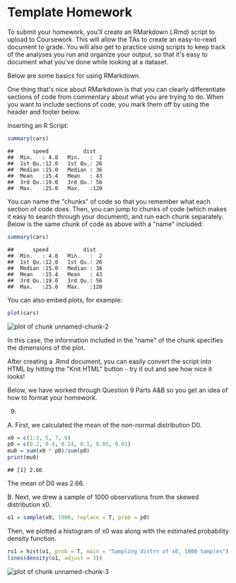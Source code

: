 Template Homework
========================================================

To submit your homework, you'll create an RMarkdown (.Rmd) script to upload to Coursework. This will allow the TAs to create an easy-to-read document to grade. You will also get to practice using scripts to keep track of the analyses you run and organize your output, so that it's easy to document what you've done while looking at a dataset.

Below are some basics for using RMarkdown.

One thing that's nice about RMarkdown is that you can clearly differentiate sections of code from commentary about what you are trying to do. When you want to include sections of code, you mark them off by using the header and footer below.

Inserting an R Script:

```r
summary(cars)
```

```
##      speed           dist    
##  Min.   : 4.0   Min.   :  2  
##  1st Qu.:12.0   1st Qu.: 26  
##  Median :15.0   Median : 36  
##  Mean   :15.4   Mean   : 43  
##  3rd Qu.:19.0   3rd Qu.: 56  
##  Max.   :25.0   Max.   :120
```


You can name the "chunks" of code so that you remember what each section of code does. Then, you can jump to chunks of code (which makes it easy to search through your document), and run each chunk separately. Below is the same chunk of code as above with a "name" included:


```r
summary(cars)
```

```
##      speed           dist    
##  Min.   : 4.0   Min.   :  2  
##  1st Qu.:12.0   1st Qu.: 26  
##  Median :15.0   Median : 36  
##  Mean   :15.4   Mean   : 43  
##  3rd Qu.:19.0   3rd Qu.: 56  
##  Max.   :25.0   Max.   :120
```


You can also embed plots, for example:


```r
plot(cars)
```

![plot of chunk unnamed-chunk-2](figure/unnamed-chunk-2.png) 


In this case, the information included in the "name" of the chunk specifies the dimensions of the plot.

After creating a .Rmd document, you can easily convert the script into HTML by hitting the "Knit HTML" button - try it out and see how nice it looks!

Below, we have worked through Question 9 Parts A&B so you get an idea of how to format your homework.

9)
A. First, we calculated the mean of the non-normal distribution D0. 


```r
x0 = c(1:3, 5, 7, 9)
p0 = c(0.2, 0.4, 0.24, 0.1, 0.05, 0.01)
mu0 = sum(x0 * p0)/sum(p0)
print(mu0)
```

```
## [1] 2.66
```


The mean of D0 was 2.66.

B. Next, we drew a sample of 1000 observations from the skewed distribution x0.


```r
o1 = sample(x0, 1000, replace = T, prob = p0)
```


Then, we plotted a histogram of x0 was along with the estimated probability density function.


```r
rs1 = hist(o1, prob = T, main = "Sampling distrn of x0, 1000 Samples")
lines(density(o1, adjust = 3))
```

![plot of chunk unnamed-chunk-3](figure/unnamed-chunk-3.png) 


